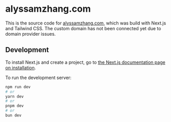 # alyssamzhang.com

This is the source code for [alyssamzhang.com](https://alyssamzhang.com), which was build with Next.js and Tailwind CSS. The custom domain has not been connected yet due to domain provider issues.

## Development
To install Next.js and create a project, go to [the Next.js documentation page on installation](https://nextjs.org/docs/getting-started/installation).

To run the development server:

```bash
npm run dev
# or
yarn dev
# or
pnpm dev
# or
bun dev
```